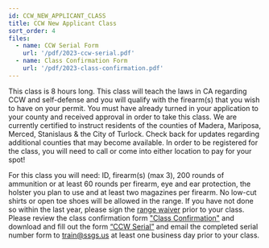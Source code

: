 ```yaml
---
id: CCW_NEW_APPLICANT_CLASS
title: CCW New Applicant Class
sort_order: 4
files:
  - name: CCW Serial Form
    url: '/pdf/2023-ccw-serial.pdf'
  - name: Class Confirmation Form
    url: '/pdf/2023-class-confirmation.pdf'
---
```

This class is 8 hours long. This class will teach the laws in CA regarding CCW and self-defense and you will qualify with the firearm(s) that you wish to have on your permit.  You must have already turned in your application to your county and received approval in order to take this class. We are currently certified to instruct residents of the counties of Madera, Mariposa, Merced, Stanislaus & the City of Turlock. Check back for updates regarding additional counties that may become available. In order to be registered for the class, you will need to call or come into either location to pay for your spot!

For this class you will need: ID, firearm(s) (max 3), 200 rounds of ammunition or at least 60 rounds per firearm, eye and ear protection, the holster you plan to use and at least two magazines per firearm.  No low-cut shirts or open toe shoes will be allowed in the range. If you have not done so within the last year, please sign the [range waiver](http://www.smartwaiver.com/v/stagestopgunshop) prior to your class.  Please review the class confirmation form ["Class Confirmation"](/pdf/2023-class-confirmation.pdf) and download and fill out the form [“CCW Serial”](/pdf/2023-ccw-serial.pdf) and email the completed serial number form to [train@ssgs.us](mailto:train@ssgs.us) at least one business day prior to your class.